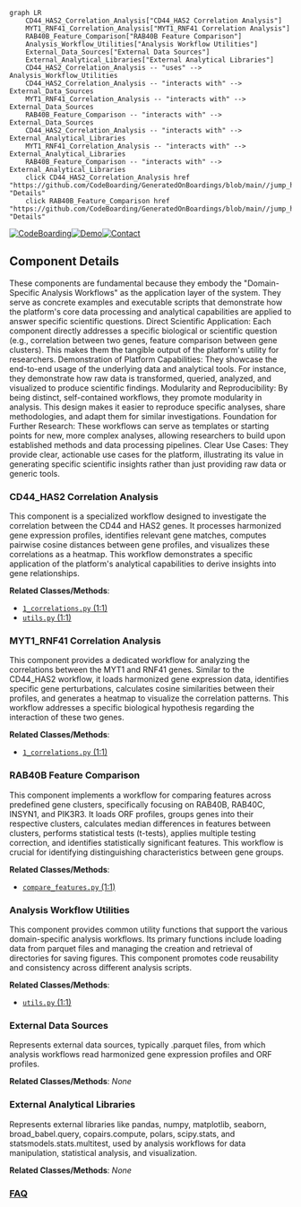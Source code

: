 ```mermaid
graph LR
    CD44_HAS2_Correlation_Analysis["CD44_HAS2 Correlation Analysis"]
    MYT1_RNF41_Correlation_Analysis["MYT1_RNF41 Correlation Analysis"]
    RAB40B_Feature_Comparison["RAB40B Feature Comparison"]
    Analysis_Workflow_Utilities["Analysis Workflow Utilities"]
    External_Data_Sources["External Data Sources"]
    External_Analytical_Libraries["External Analytical Libraries"]
    CD44_HAS2_Correlation_Analysis -- "uses" --> Analysis_Workflow_Utilities
    CD44_HAS2_Correlation_Analysis -- "interacts with" --> External_Data_Sources
    MYT1_RNF41_Correlation_Analysis -- "interacts with" --> External_Data_Sources
    RAB40B_Feature_Comparison -- "interacts with" --> External_Data_Sources
    CD44_HAS2_Correlation_Analysis -- "interacts with" --> External_Analytical_Libraries
    MYT1_RNF41_Correlation_Analysis -- "interacts with" --> External_Analytical_Libraries
    RAB40B_Feature_Comparison -- "interacts with" --> External_Analytical_Libraries
    click CD44_HAS2_Correlation_Analysis href "https://github.com/CodeBoarding/GeneratedOnBoardings/blob/main//jump_hub/CD44_HAS2_Correlation_Analysis.md" "Details"
    click RAB40B_Feature_Comparison href "https://github.com/CodeBoarding/GeneratedOnBoardings/blob/main//jump_hub/RAB40B_Feature_Comparison.md" "Details"
```
[![CodeBoarding](https://img.shields.io/badge/Generated%20by-CodeBoarding-9cf?style=flat-square)](https://github.com/CodeBoarding/GeneratedOnBoardings)[![Demo](https://img.shields.io/badge/Try%20our-Demo-blue?style=flat-square)](https://www.codeboarding.org/demo)[![Contact](https://img.shields.io/badge/Contact%20us%20-%20contact@codeboarding.org-lightgrey?style=flat-square)](mailto:contact@codeboarding.org)

## Component Details

These components are fundamental because they embody the "Domain-Specific Analysis Workflows" as the application layer of the system. They serve as concrete examples and executable scripts that demonstrate how the platform's core data processing and analytical capabilities are applied to answer specific scientific questions. Direct Scientific Application: Each component directly addresses a specific biological or scientific question (e.g., correlation between two genes, feature comparison between gene clusters). This makes them the tangible output of the platform's utility for researchers. Demonstration of Platform Capabilities: They showcase the end-to-end usage of the underlying data and analytical tools. For instance, they demonstrate how raw data is transformed, queried, analyzed, and visualized to produce scientific findings. Modularity and Reproducibility: By being distinct, self-contained workflows, they promote modularity in analysis. This design makes it easier to reproduce specific analyses, share methodologies, and adapt them for similar investigations. Foundation for Further Research: These workflows can serve as templates or starting points for new, more complex analyses, allowing researchers to build upon established methods and data processing pipelines. Clear Use Cases: They provide clear, actionable use cases for the platform, illustrating its value in generating specific scientific insights rather than just providing raw data or generic tools.

### CD44_HAS2 Correlation Analysis
This component is a specialized workflow designed to investigate the correlation between the CD44 and HAS2 genes. It processes harmonized gene expression profiles, identifies relevant gene matches, computes pairwise cosine distances between gene profiles, and visualizes these correlations as a heatmap. This workflow demonstrates a specific application of the platform's analytical capabilities to derive insights into gene relationships.


**Related Classes/Methods**:

- <a href="https://github.com/broadinstitute/jump_hub/blob/master/workspace/analysis/CD44_HAS2/1_correlations.py#L1-L1" target="_blank" rel="noopener noreferrer">`1_correlations.py` (1:1)</a>
- <a href="https://github.com/broadinstitute/jump_hub/blob/master/workspace/analysis/CD44_HAS2/utils.py#L1-L1" target="_blank" rel="noopener noreferrer">`utils.py` (1:1)</a>


### MYT1_RNF41 Correlation Analysis
This component provides a dedicated workflow for analyzing the correlations between the MYT1 and RNF41 genes. Similar to the CD44_HAS2 workflow, it loads harmonized gene expression data, identifies specific gene perturbations, calculates cosine similarities between their profiles, and generates a heatmap to visualize the correlation patterns. This workflow addresses a specific biological hypothesis regarding the interaction of these two genes.


**Related Classes/Methods**:

- <a href="https://github.com/broadinstitute/jump_hub/blob/master/workspace/analysis/CD44_HAS2/1_correlations.py#L1-L1" target="_blank" rel="noopener noreferrer">`1_correlations.py` (1:1)</a>


### RAB40B Feature Comparison
This component implements a workflow for comparing features across predefined gene clusters, specifically focusing on RAB40B, RAB40C, INSYN1, and PIK3R3. It loads ORF profiles, groups genes into their respective clusters, calculates median differences in features between clusters, performs statistical tests (t-tests), applies multiple testing correction, and identifies statistically significant features. This workflow is crucial for identifying distinguishing characteristics between gene groups.


**Related Classes/Methods**:

- <a href="https://github.com/broadinstitute/jump_hub/blob/master/workspace/analysis/RAB40B/compare_features.py#L1-L1" target="_blank" rel="noopener noreferrer">`compare_features.py` (1:1)</a>


### Analysis Workflow Utilities
This component provides common utility functions that support the various domain-specific analysis workflows. Its primary functions include loading data from parquet files and managing the creation and retrieval of directories for saving figures. This component promotes code reusability and consistency across different analysis scripts.


**Related Classes/Methods**:

- <a href="https://github.com/broadinstitute/jump_hub/blob/master/workspace/analysis/CD44_HAS2/utils.py#L1-L1" target="_blank" rel="noopener noreferrer">`utils.py` (1:1)</a>


### External Data Sources
Represents external data sources, typically .parquet files, from which analysis workflows read harmonized gene expression profiles and ORF profiles.


**Related Classes/Methods**: _None_

### External Analytical Libraries
Represents external libraries like pandas, numpy, matplotlib, seaborn, broad_babel.query, copairs.compute, polars, scipy.stats, and statsmodels.stats.multitest, used by analysis workflows for data manipulation, statistical analysis, and visualization.


**Related Classes/Methods**: _None_



### [FAQ](https://github.com/CodeBoarding/GeneratedOnBoardings/tree/main?tab=readme-ov-file#faq)